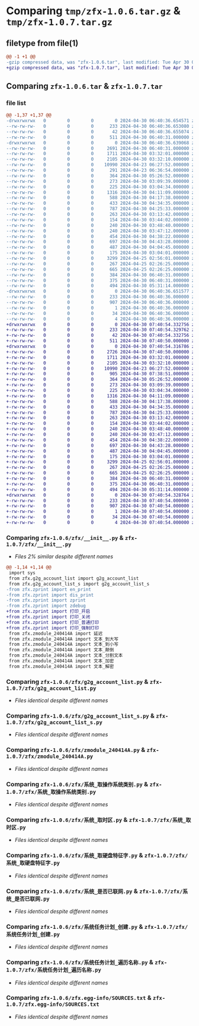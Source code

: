 # Comparing `tmp/zfx-1.0.6.tar.gz` & `tmp/zfx-1.0.7.tar.gz`

## filetype from file(1)

```diff
@@ -1 +1 @@
-gzip compressed data, was "zfx-1.0.6.tar", last modified: Tue Apr 30 06:40:36 2024, max compression
+gzip compressed data, was "zfx-1.0.7.tar", last modified: Tue Apr 30 07:40:54 2024, max compression
```

## Comparing `zfx-1.0.6.tar` & `zfx-1.0.7.tar`

### file list

```diff
@@ -1,37 +1,37 @@
-drwxrwxrwx   0        0        0        0 2024-04-30 06:40:36.654571 zfx-1.0.6/
--rw-rw-rw-   0        0        0      233 2024-04-30 06:40:36.653080 zfx-1.0.6/PKG-INFO
--rw-rw-rw-   0        0        0       42 2024-04-30 06:40:36.655074 zfx-1.0.6/setup.cfg
--rw-rw-rw-   0        0        0      511 2024-04-30 06:40:31.000000 zfx-1.0.6/setup.py
-drwxrwxrwx   0        0        0        0 2024-04-30 06:40:36.639068 zfx-1.0.6/zfx/
--rw-rw-rw-   0        0        0     2691 2024-04-30 06:40:31.000000 zfx-1.0.6/zfx/__init__.py
--rw-rw-rw-   0        0        0     1711 2024-04-30 03:32:01.000000 zfx-1.0.6/zfx/g2g_account_list.py
--rw-rw-rw-   0        0        0     2105 2024-04-30 03:32:10.000000 zfx-1.0.6/zfx/g2g_account_list_s.py
--rw-rw-rw-   0        0        0    10990 2024-04-23 06:27:52.000000 zfx-1.0.6/zfx/zmodule_240414A.py
--rw-rw-rw-   0        0        0      291 2024-04-23 06:36:54.000000 zfx-1.0.6/zfx/zprint.py
--rw-rw-rw-   0        0        0      364 2024-04-30 05:26:52.000000 zfx-1.0.6/zfx/目录_创建.py
--rw-rw-rw-   0        0        0      273 2024-04-30 03:09:39.000000 zfx-1.0.6/zfx/系统_取CPU型号.py
--rw-rw-rw-   0        0        0      225 2024-04-30 03:04:34.000000 zfx-1.0.6/zfx/系统_取剪辑版内容.py
--rw-rw-rw-   0        0        0     1316 2024-04-30 04:11:09.000000 zfx-1.0.6/zfx/系统_取操作系统类别.py
--rw-rw-rw-   0        0        0      588 2024-04-30 04:17:38.000000 zfx-1.0.6/zfx/系统_取时区.py
--rw-rw-rw-   0        0        0      433 2024-04-30 04:34:35.000000 zfx-1.0.6/zfx/系统_取用户名.py
--rw-rw-rw-   0        0        0      787 2024-04-30 04:25:33.000000 zfx-1.0.6/zfx/系统_取硬盘特征字.py
--rw-rw-rw-   0        0        0      263 2024-04-30 03:13:42.000000 zfx-1.0.6/zfx/系统_取系统现行时间.py
--rw-rw-rw-   0        0        0      154 2024-04-30 03:44:02.000000 zfx-1.0.6/zfx/系统_强制关机.py
--rw-rw-rw-   0        0        0      240 2024-04-30 03:48:40.000000 zfx-1.0.6/zfx/系统_强制注销.py
--rw-rw-rw-   0        0        0      240 2024-04-30 03:47:12.000000 zfx-1.0.6/zfx/系统_强制重启.py
--rw-rw-rw-   0        0        0      454 2024-04-30 04:38:22.000000 zfx-1.0.6/zfx/系统_是否为管理员.py
--rw-rw-rw-   0        0        0      697 2024-04-30 04:43:28.000000 zfx-1.0.6/zfx/系统_是否已联网.py
--rw-rw-rw-   0        0        0      487 2024-04-30 04:04:45.000000 zfx-1.0.6/zfx/系统_清空回收站.py
--rw-rw-rw-   0        0        0      175 2024-04-30 03:04:01.000000 zfx-1.0.6/zfx/系统_置剪辑版内容.py
--rw-rw-rw-   0        0        0     3299 2024-04-25 02:56:01.000000 zfx-1.0.6/zfx/系统任务计划_创建.py
--rw-rw-rw-   0        0        0      267 2024-04-25 02:26:25.000000 zfx-1.0.6/zfx/系统任务计划_删除.py
--rw-rw-rw-   0        0        0      665 2024-04-25 02:26:25.000000 zfx-1.0.6/zfx/系统任务计划_遍历名称.py
--rw-rw-rw-   0        0        0      384 2024-04-30 06:40:31.000000 zfx-1.0.6/zfx/编码_十六进制文本到字符串.py
--rw-rw-rw-   0        0        0      375 2024-04-30 06:40:31.000000 zfx-1.0.6/zfx/编码_字符串到十六进制文本.py
--rw-rw-rw-   0        0        0      494 2024-04-30 05:31:14.000000 zfx-1.0.6/zfx/进程_名取ID.py
-drwxrwxrwx   0        0        0        0 2024-04-30 06:40:36.651577 zfx-1.0.6/zfx.egg-info/
--rw-rw-rw-   0        0        0      233 2024-04-30 06:40:36.000000 zfx-1.0.6/zfx.egg-info/PKG-INFO
--rw-rw-rw-   0        0        0      907 2024-04-30 06:40:36.000000 zfx-1.0.6/zfx.egg-info/SOURCES.txt
--rw-rw-rw-   0        0        0        1 2024-04-30 06:40:36.000000 zfx-1.0.6/zfx.egg-info/dependency_links.txt
--rw-rw-rw-   0        0        0       34 2024-04-30 06:40:36.000000 zfx-1.0.6/zfx.egg-info/requires.txt
--rw-rw-rw-   0        0        0        4 2024-04-30 06:40:36.000000 zfx-1.0.6/zfx.egg-info/top_level.txt
+drwxrwxrwx   0        0        0        0 2024-04-30 07:40:54.332756 zfx-1.0.7/
+-rw-rw-rw-   0        0        0      233 2024-04-30 07:40:54.329762 zfx-1.0.7/PKG-INFO
+-rw-rw-rw-   0        0        0       42 2024-04-30 07:40:54.332756 zfx-1.0.7/setup.cfg
+-rw-rw-rw-   0        0        0      511 2024-04-30 07:40:50.000000 zfx-1.0.7/setup.py
+drwxrwxrwx   0        0        0        0 2024-04-30 07:40:54.316786 zfx-1.0.7/zfx/
+-rw-rw-rw-   0        0        0     2726 2024-04-30 07:40:50.000000 zfx-1.0.7/zfx/__init__.py
+-rw-rw-rw-   0        0        0     1711 2024-04-30 03:32:01.000000 zfx-1.0.7/zfx/g2g_account_list.py
+-rw-rw-rw-   0        0        0     2105 2024-04-30 03:32:10.000000 zfx-1.0.7/zfx/g2g_account_list_s.py
+-rw-rw-rw-   0        0        0    10990 2024-04-23 06:27:52.000000 zfx-1.0.7/zfx/zmodule_240414A.py
+-rw-rw-rw-   0        0        0      905 2024-04-30 07:38:51.000000 zfx-1.0.7/zfx/zprint.py
+-rw-rw-rw-   0        0        0      364 2024-04-30 05:26:52.000000 zfx-1.0.7/zfx/目录_创建.py
+-rw-rw-rw-   0        0        0      273 2024-04-30 03:09:39.000000 zfx-1.0.7/zfx/系统_取CPU型号.py
+-rw-rw-rw-   0        0        0      225 2024-04-30 03:04:34.000000 zfx-1.0.7/zfx/系统_取剪辑版内容.py
+-rw-rw-rw-   0        0        0     1316 2024-04-30 04:11:09.000000 zfx-1.0.7/zfx/系统_取操作系统类别.py
+-rw-rw-rw-   0        0        0      588 2024-04-30 04:17:38.000000 zfx-1.0.7/zfx/系统_取时区.py
+-rw-rw-rw-   0        0        0      433 2024-04-30 04:34:35.000000 zfx-1.0.7/zfx/系统_取用户名.py
+-rw-rw-rw-   0        0        0      787 2024-04-30 04:25:33.000000 zfx-1.0.7/zfx/系统_取硬盘特征字.py
+-rw-rw-rw-   0        0        0      263 2024-04-30 03:13:42.000000 zfx-1.0.7/zfx/系统_取系统现行时间.py
+-rw-rw-rw-   0        0        0      154 2024-04-30 03:44:02.000000 zfx-1.0.7/zfx/系统_强制关机.py
+-rw-rw-rw-   0        0        0      240 2024-04-30 03:48:40.000000 zfx-1.0.7/zfx/系统_强制注销.py
+-rw-rw-rw-   0        0        0      240 2024-04-30 03:47:12.000000 zfx-1.0.7/zfx/系统_强制重启.py
+-rw-rw-rw-   0        0        0      454 2024-04-30 04:38:22.000000 zfx-1.0.7/zfx/系统_是否为管理员.py
+-rw-rw-rw-   0        0        0      697 2024-04-30 04:43:28.000000 zfx-1.0.7/zfx/系统_是否已联网.py
+-rw-rw-rw-   0        0        0      487 2024-04-30 04:04:45.000000 zfx-1.0.7/zfx/系统_清空回收站.py
+-rw-rw-rw-   0        0        0      175 2024-04-30 03:04:01.000000 zfx-1.0.7/zfx/系统_置剪辑版内容.py
+-rw-rw-rw-   0        0        0     3299 2024-04-25 02:56:01.000000 zfx-1.0.7/zfx/系统任务计划_创建.py
+-rw-rw-rw-   0        0        0      267 2024-04-25 02:26:25.000000 zfx-1.0.7/zfx/系统任务计划_删除.py
+-rw-rw-rw-   0        0        0      665 2024-04-25 02:26:25.000000 zfx-1.0.7/zfx/系统任务计划_遍历名称.py
+-rw-rw-rw-   0        0        0      384 2024-04-30 06:40:31.000000 zfx-1.0.7/zfx/编码_十六进制文本到字符串.py
+-rw-rw-rw-   0        0        0      375 2024-04-30 06:40:31.000000 zfx-1.0.7/zfx/编码_字符串到十六进制文本.py
+-rw-rw-rw-   0        0        0      494 2024-04-30 05:31:14.000000 zfx-1.0.7/zfx/进程_名取ID.py
+drwxrwxrwx   0        0        0        0 2024-04-30 07:40:54.328764 zfx-1.0.7/zfx.egg-info/
+-rw-rw-rw-   0        0        0      233 2024-04-30 07:40:54.000000 zfx-1.0.7/zfx.egg-info/PKG-INFO
+-rw-rw-rw-   0        0        0      907 2024-04-30 07:40:54.000000 zfx-1.0.7/zfx.egg-info/SOURCES.txt
+-rw-rw-rw-   0        0        0        1 2024-04-30 07:40:54.000000 zfx-1.0.7/zfx.egg-info/dependency_links.txt
+-rw-rw-rw-   0        0        0       34 2024-04-30 07:40:54.000000 zfx-1.0.7/zfx.egg-info/requires.txt
+-rw-rw-rw-   0        0        0        4 2024-04-30 07:40:54.000000 zfx-1.0.7/zfx.egg-info/top_level.txt
```

### Comparing `zfx-1.0.6/zfx/__init__.py` & `zfx-1.0.7/zfx/__init__.py`

 * *Files 2% similar despite different names*

```diff
@@ -1,14 +1,14 @@
 import sys
 from zfx.g2g_account_list import g2g_account_list
 from zfx.g2g_account_list_s import g2g_account_list_s
-from zfx.zprint import en_print
-from zfx.zprint import dis_print
-from zfx.zprint import zprint
-from zfx.zprint import zdebug
+from zfx.zprint import 打印_开启
+from zfx.zprint import 打印_关闭
+from zfx.zprint import 打印_普通打印
+from zfx.zprint import 打印_强制打印
 from zfx.zmodule_240414A import 延迟
 from zfx.zmodule_240414A import 文本_到大写
 from zfx.zmodule_240414A import 文本_到小写
 from zfx.zmodule_240414A import 文本_颠倒
 from zfx.zmodule_240414A import 文本_分割文本
 from zfx.zmodule_240414A import 文本_加密
 from zfx.zmodule_240414A import 文本_解密
```

### Comparing `zfx-1.0.6/zfx/g2g_account_list.py` & `zfx-1.0.7/zfx/g2g_account_list.py`

 * *Files identical despite different names*

### Comparing `zfx-1.0.6/zfx/g2g_account_list_s.py` & `zfx-1.0.7/zfx/g2g_account_list_s.py`

 * *Files identical despite different names*

### Comparing `zfx-1.0.6/zfx/zmodule_240414A.py` & `zfx-1.0.7/zfx/zmodule_240414A.py`

 * *Files identical despite different names*

### Comparing `zfx-1.0.6/zfx/系统_取操作系统类别.py` & `zfx-1.0.7/zfx/系统_取操作系统类别.py`

 * *Files identical despite different names*

### Comparing `zfx-1.0.6/zfx/系统_取时区.py` & `zfx-1.0.7/zfx/系统_取时区.py`

 * *Files identical despite different names*

### Comparing `zfx-1.0.6/zfx/系统_取硬盘特征字.py` & `zfx-1.0.7/zfx/系统_取硬盘特征字.py`

 * *Files identical despite different names*

### Comparing `zfx-1.0.6/zfx/系统_是否已联网.py` & `zfx-1.0.7/zfx/系统_是否已联网.py`

 * *Files identical despite different names*

### Comparing `zfx-1.0.6/zfx/系统任务计划_创建.py` & `zfx-1.0.7/zfx/系统任务计划_创建.py`

 * *Files identical despite different names*

### Comparing `zfx-1.0.6/zfx/系统任务计划_遍历名称.py` & `zfx-1.0.7/zfx/系统任务计划_遍历名称.py`

 * *Files identical despite different names*

### Comparing `zfx-1.0.6/zfx.egg-info/SOURCES.txt` & `zfx-1.0.7/zfx.egg-info/SOURCES.txt`

 * *Files identical despite different names*

